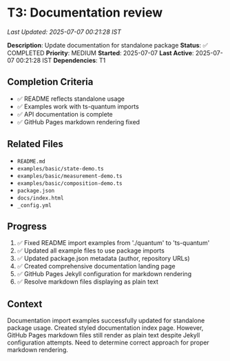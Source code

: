 # T3: Documentation review
*Last Updated: 2025-07-07 00:21:28 IST*

**Description**: Update documentation for standalone package
**Status**: ✅ COMPLETED
**Priority**: MEDIUM
**Started**: 2025-07-07
**Last Active**: 2025-07-07 00:21:28 IST
**Dependencies**: T1

## Completion Criteria
- ✅ README reflects standalone usage
- ✅ Examples work with ts-quantum imports
- ✅ API documentation is complete
- ✅ GitHub Pages markdown rendering fixed

## Related Files
- `README.md`
- `examples/basic/state-demo.ts`
- `examples/basic/measurement-demo.ts`
- `examples/basic/composition-demo.ts`
- `package.json`
- `docs/index.html`
- `_config.yml`

## Progress
1. ✅ Fixed README import examples from './quantum' to 'ts-quantum'
2. ✅ Updated all example files to use package imports
3. ✅ Updated package.json metadata (author, repository URLs)
4. ✅ Created comprehensive documentation landing page
5. ✅ GitHub Pages Jekyll configuration for markdown rendering
6. ✅ Resolve markdown files displaying as plain text

## Context
Documentation import examples successfully updated for standalone package usage. Created styled documentation index page. However, GitHub Pages markdown files still render as plain text despite Jekyll configuration attempts. Need to determine correct approach for proper markdown rendering.
